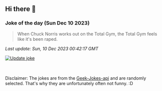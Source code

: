 ## Hi there 👋

### Joke of the day (Sun Dec 10 2023)
<!-- joke -->
>When Chuck Norris works out on the Total Gym, the Total Gym feels like it's been raped.
<!-- /joke -->

*Last update: Sun, 10 Dec 2023 00:42:17 GMT*

[![Update joke](https://github.com/nclskfm/nclskfm/actions/workflows/joke.yml/badge.svg)](https://github.com/nclskfm/nclskfm/actions/workflows/joke.yml)

<br><br>
Disclaimer: The jokes are from the [Geek-Jokes-api](https://github.com/sameerkumar18/geek-joke-api) and are randomly selected. That's why they are unfortunately often not funny. :D
